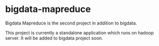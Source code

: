 bigdata-mapreduce
=================

Bigdata Mapreduce is the second project in addition to bigdata.

This project is currently a standalone application which runs on hadoop server. It will be added to bigdata project soon.
